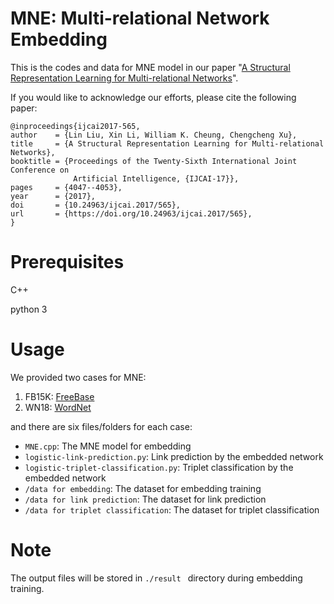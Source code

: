 # MNE: Multi-relational Network Embedding
This is the codes and data for MNE model in our paper "[A Structural Representation Learning for Multi-relational Networks][1]".

If you would like to acknowledge our efforts, please cite the following paper:

    @inproceedings{ijcai2017-565,
    author    = {Lin Liu, Xin Li, William K. Cheung, Chengcheng Xu},
    title     = {A Structural Representation Learning for Multi-relational Networks},
    booktitle = {Proceedings of the Twenty-Sixth International Joint Conference on
                  Artificial Intelligence, {IJCAI-17}},
    pages     = {4047--4053},
    year      = {2017},
    doi       = {10.24963/ijcai.2017/565},
    url       = {https://doi.org/10.24963/ijcai.2017/565},
    }

# Prerequisites
C++

python 3

# Usage
We provided two cases for MNE:
1. FB15K: [FreeBase][2]
2. WN18: [WordNet][3]

and there are six files/folders for each case:
- `MNE.cpp`: The MNE model for embedding
- `logistic-link-prediction.py`: Link prediction by the embedded network
- `logistic-triplet-classification.py`: Triplet classification by the embedded network
- `/data for embedding`: The dataset for embedding training
- `/data for link prediction`: The dataset for link prediction
- `/data for triplet classification`: The dataset for triplet classification

# Note
The output files will be stored in `./result ` directory during embedding training.


[1]: https://www.ijcai.org/proceedings/2017/565
[2]: http://dl.acm.org/citation.cfm?id=1376746
[3]: http://dl.acm.org/citation.cfm?id=219748
